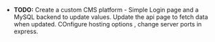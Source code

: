 


- **TODO:**
Create a custom CMS platform - Simple Login page and a MySQL backend to update values. 
Update the api page to fetch data when updated. 
COnfigure hosting options , change server ports in express.